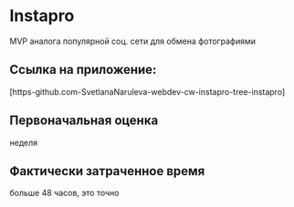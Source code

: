 # Instapro

MVP аналога популярной соц. сети для обмена фотографиями

## Ссылка на приложение: 

[https-github.com-SvetlanaNaruleva-webdev-cw-instapro-tree-instapro]


## Первоначальная оценка

неделя

## Фактически затраченное время

больше 48 часов, это точно 

